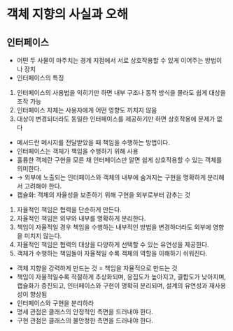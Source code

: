 # 객체 지향의 사실과 오해

## 인터페이스

- 어떤 두 사물이 마주치는 경계 지점에서 서로 상호작용할 수 있게 이어주는 방법이나 장치
- 인터페이스의 특징
1. 인터페이스의 사용법을 익히기만 하면 내부 구조나 동작 방식을 몰라도 쉽게 대상을 조작 가능
2. 인터페이스 자체는 사용자에게 어떤 영향도 끼치지 않음
3. 대상이 변경되더라도 동일한 인터페이스를 제공하기만 하면 상호작용에 문제가 없다
- 메서드란 메시지를 전달받았을 때 책임을 수행하는 방법이다.
- 인터페이스는 객체가 책임을 수행하기 위해 사용
- 훌륭한 객체란 구현을 모른 채 인터페이스만 알면 쉽게 상호작용할 수 있는 객체를 의미한다.
- → 외부에 노출되는 인터페이스와 객체의 내부에 숨겨지는 구현을 명확하게 분리해서 고려해야 한다.
- 캡슐화: 객체의 자율성을 보존하기 위해 구현을 외부로부터 감추는 것
1. 자율적인 책임은 협력을 단순하게 만든다.
2. 자율적인 책임은 외부와 내부를 명확하게 분리한다.
3. 책임이 자율적일 경우 책임을 수행하는 내부적인 방법을 변경하더라도 외부에 영향을 미치지 않는다.
4. 자율적인 책임은 협력의 대상을 다양하게 선택할 수 있는 유연성을 제공한다.
5. 객체가 수행하는 책임들이 자율적일 수록 객체의 역할을 이해하기 쉬워진다.
- 객체 지향을 강력하게 만드는 것 = 책임을 자율적으로 만드는 것
- 책임이 자율적일수록 적절하게 추상화되며, 응집도가 높아지고, 결합도가 낮아지며, 캡슐화가 증진되고, 인터페이스와 구현이 명확히 분리되며, 설계의 유연성과 재사용성이 향상됨
- 인터페이스와 구현을 분리하라
- 명세 관점은 클래스의 안정적인 측면을 드러내야 한다.
- 구현 관점은 클래스의 불안정한 측면을 드러내야 한다.